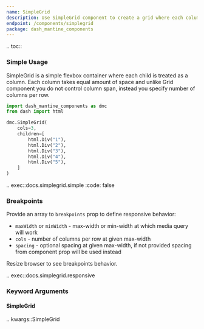 ```yaml
---
name: SimpleGrid
description: Use SimpleGrid component to create a grid where each column takes equal width. You can use it to create responsive layouts.
endpoint: /components/simplegrid
package: dash_mantine_components
---
```


.. toc::

### Simple Usage

SimpleGrid is a simple flexbox container where each child is treated as a column. Each column takes equal amount of
space and unlike Grid component you do not control column span, instead you specify number of columns per row.

```python
import dash_mantine_components as dmc
from dash import html

dmc.SimpleGrid(
    cols=3,
    children=[
        html.Div("1"),
        html.Div("2"),
        html.Div("3"),
        html.Div("4"),
        html.Div("5"),
    ]
)

```

.. exec::docs.simplegrid.simple
    :code: false

### Breakpoints

Provide an array to `breakpoints` prop to define responsive behavior:

* `maxWidth` or `minWidth` - max-width or min-width at which media query will work
* `cols` - number of columns per row at given max-width
* `spacing` - optional spacing at given max-width, if not provided spacing from component prop will be used instead

Resize browser to see breakpoints behavior.

.. exec::docs.simplegrid.responsive

### Keyword Arguments

#### SimpleGrid

.. kwargs::SimpleGrid
